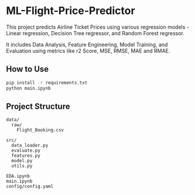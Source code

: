 # ML-Flight-Price-Predictor

This project predicts Airline Ticket Prices using various regression models - Linear regression, Decision Tree regressor, and Random Forest regressor. 

It includes Data Analysis, Feature Engineering, Model Training, and Evaluation using metrics like r2 Score, MSE, RMSE, MAE and RMAE.

## How to Use
```bash
pip install -r requirements.txt
python main.ipynb
```

## Project Structure
```
data/
  raw/
    Flight_Booking.csv

src/
  data_loader.py
  evaluate.py
  features.py
  model.py
  utils.py

EDA.ipynb
main.ipynb
config/config.yaml
```